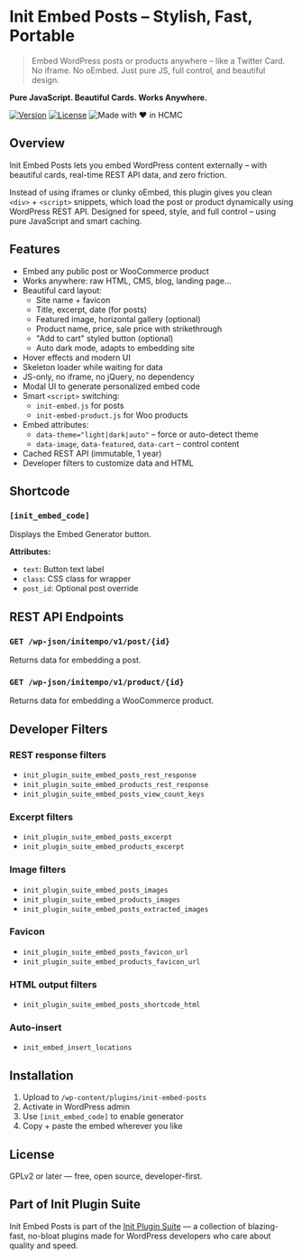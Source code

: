 # Init Embed Posts – Stylish, Fast, Portable

> Embed WordPress posts or products anywhere – like a Twitter Card. No iframe. No oEmbed. Just pure JS, full control, and beautiful design.

**Pure JavaScript. Beautiful Cards. Works Anywhere.**

[![Version](https://img.shields.io/badge/stable-v1.4-blue.svg)](https://wordpress.org/plugins/init-embed-posts/)
[![License](https://img.shields.io/badge/license-GPLv2-blue.svg)](https://www.gnu.org/licenses/gpl-2.0.html)
![Made with ❤️ in HCMC](https://img.shields.io/badge/Made%20with-%E2%9D%A4%EF%B8%8F%20in%20HCMC-blue)

## Overview

Init Embed Posts lets you embed WordPress content externally – with beautiful cards, real-time REST API data, and zero friction.

Instead of using iframes or clunky oEmbed, this plugin gives you clean `<div>` + `<script>` snippets, which load the post or product dynamically using WordPress REST API. Designed for speed, style, and full control – using pure JavaScript and smart caching.

## Features

- Embed any public post or WooCommerce product
- Works anywhere: raw HTML, CMS, blog, landing page…
- Beautiful card layout:
  - Site name + favicon
  - Title, excerpt, date (for posts)
  - Featured image, horizontal gallery (optional)
  - Product name, price, sale price with strikethrough
  - "Add to cart" styled button (optional)
  - Auto dark mode, adapts to embedding site
- Hover effects and modern UI
- Skeleton loader while waiting for data
- JS-only, no iframe, no jQuery, no dependency
- Modal UI to generate personalized embed code
- Smart `<script>` switching:
  - `init-embed.js` for posts
  - `init-embed-product.js` for Woo products
- Embed attributes:
  - `data-theme="light|dark|auto"` – force or auto-detect theme
  - `data-image`, `data-featured`, `data-cart` – control content
- Cached REST API (immutable, 1 year)
- Developer filters to customize data and HTML

## Shortcode

### `[init_embed_code]`

Displays the Embed Generator button.

**Attributes:**

- `text`: Button text label
- `class`: CSS class for wrapper
- `post_id`: Optional post override

## REST API Endpoints

### `GET /wp-json/initempo/v1/post/{id}`

Returns data for embedding a post.

### `GET /wp-json/initempo/v1/product/{id}`

Returns data for embedding a WooCommerce product.

## Developer Filters

### REST response filters

- `init_plugin_suite_embed_posts_rest_response`
- `init_plugin_suite_embed_products_rest_response`
- `init_plugin_suite_embed_posts_view_count_keys`

### Excerpt filters

- `init_plugin_suite_embed_posts_excerpt`
- `init_plugin_suite_embed_products_excerpt`

### Image filters

- `init_plugin_suite_embed_posts_images`
- `init_plugin_suite_embed_products_images`
- `init_plugin_suite_embed_posts_extracted_images`

### Favicon

- `init_plugin_suite_embed_posts_favicon_url`
- `init_plugin_suite_embed_products_favicon_url`

### HTML output filters

- `init_plugin_suite_embed_posts_shortcode_html`

### Auto-insert

- `init_embed_insert_locations`

## Installation

1. Upload to `/wp-content/plugins/init-embed-posts`
2. Activate in WordPress admin
3. Use `[init_embed_code]` to enable generator
4. Copy + paste the embed wherever you like

## License

GPLv2 or later — free, open source, developer-first.

## Part of Init Plugin Suite

Init Embed Posts is part of the [Init Plugin Suite](https://en.inithtml.com/init-plugin-suite-minimalist-powerful-and-free-wordpress-plugins/) — a collection of blazing-fast, no-bloat plugins made for WordPress developers who care about quality and speed.
